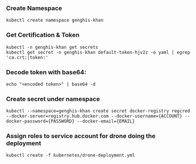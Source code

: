 ### Create Namespace

    kubectl create namespace genghis-khan


### Get Certification & Token
    
    kubectl -n genghis-khan get secrets
    kubectl get secret -n genghis-khan default-token-hjv2z -o yaml | egrep 'ca.crt:|token:'
    

### Decode token with base64:

    echo "<encoded token>" | base64 -d
    

### Create secret under namespace

    
    kubectl --namespace=genghis-khan create secret docker-registry regcred --docker-server=registry.hub.docker.com --docker-username={ACCOUNT} --docker-password={PASSWORD} --docker-email={EMAIL}
    

### Assign roles to service account for drone doing the deployment

    
    kubectl create -f kubernetes/drone-deployment.yml
    
